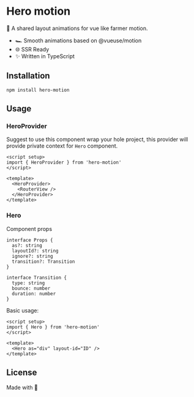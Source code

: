 # Hero motion

🌊 A shared layout animations for vue like farmer motion.

- 🏎 Smooth animations based on @vueuse/motion
- 🌐 SSR Ready
- ✨ Written in TypeScript

## Installation

```
npm install hero-motion
```

## Usage

### HeroProvider

Suggest to use this component wrap your hole project, this provider will provide private context for `Hero` component.

```
<script setup>
import { HeroProvider } from 'hero-motion'
</script>

<template>
  <HeroProvider>
    <RouterView />
  </HeroProvider>
</template>
```

### Hero

Component props

```
interface Props {
  as?: string
  layoutId?: string
  ignore?: string
  transition?: Transition
}

interface Transition {
  type: string
  bounce: number
  duration: number
}
```

Basic usage:

```
<script setup>
import { Hero } from 'hero-motion'
</script>

<template>
  <Hero as="div" layout-id="ID" />
</template>
```

## License

Made with 💖
